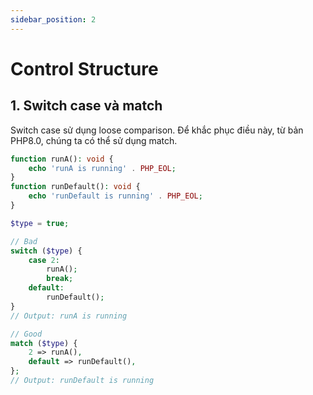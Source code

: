 ```yaml
---
sidebar_position: 2
---
```


# Control Structure

## 1. Switch case và match

Switch case sử dụng loose comparison. Để khắc phục điều này, từ bản PHP8.0, chúng ta có thể sử dụng match.

```php
function runA(): void {
    echo 'runA is running' . PHP_EOL;
}
function runDefault(): void {
    echo 'runDefault is running' . PHP_EOL;
}

$type = true;

// Bad
switch ($type) {
    case 2:
        runA();
        break;
    default:
        runDefault();
}
// Output: runA is running

// Good
match ($type) {
    2 => runA(),
    default => runDefault(),
};
// Output: runDefault is running
```
